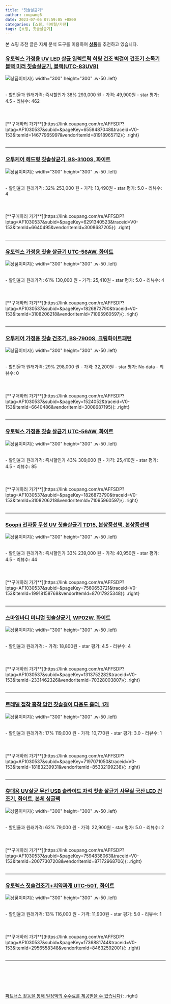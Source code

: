 ```yaml
---
title: "칫솔살균기"
author: coupang6
date: 2023-07-05 07:59:05 +0800
categories: [쇼핑, 디이털/가전]
tags: [쇼핑, 칫솔살균기]
---
```


본 쇼핑 추천 글은 자체 분석 도구를 이용하여 [**상품**](https://link.coupang.com/a/bao1ui)을 추천하고 있습니다.

### [유토렉스 가정용 UV LED 살균 일렉트릭 히팅 건조 벽걸이 건조기 소독기 블랙 미러 칫솔살균기, 블랙(UTC-83UVB)](https://link.coupang.com/re/AFFSDP?lptag=AF1030537&subid=&pageKey=6559487048&traceid=V0-153&itemId=14677965997&vendorItemId=81918965712)

![상품이미지](https://thumbnail6.coupangcdn.com/thumbnails/remote/230x230ex/image/vendor_inventory/3295/7502082a44fe63a921f087635c0996ff3d339922d20df7a646b2da469659.jpg){: width="300" height="300" .w-50 .left}


<br>
- 할인율과 원래가격: 즉시할인가 38%  293,000   원
- 가격: 49,900원
- star 평가: 4.5
- 리뷰수: 462
<br>
<br>
<br>
<br>
[**구매하러 가기**](https://link.coupang.com/re/AFFSDP?lptag=AF1030537&subid=&pageKey=6559487048&traceid=V0-153&itemId=14677965997&vendorItemId=81918965712){: .right}
<br>
<br>

---

### [오투케어 헤드형 칫솔살균기, BS-3100S, 화이트](https://link.coupang.com/re/AFFSDP?lptag=AF1030537&subid=&pageKey=6291340523&traceid=V0-153&itemId=6640495&vendorItemId=3008687205)

![상품이미지](https://thumbnail9.coupangcdn.com/thumbnails/remote/230x230ex/image/retail/images/2531156162075629-fc161127-c098-43f0-bc0d-53b2e8e061d0.jpg){: width="300" height="300" .w-50 .left}


<br>
- 할인율과 원래가격: 32%  253,000   원
- 가격: 13,490원
- star 평가: 5.0
- 리뷰수: 4
<br>
<br>
<br>
<br>
[**구매하러 가기**](https://link.coupang.com/re/AFFSDP?lptag=AF1030537&subid=&pageKey=6291340523&traceid=V0-153&itemId=6640495&vendorItemId=3008687205){: .right}
<br>
<br>

---

### [유토렉스 가정용 칫솔 살균기 UTC-56AW, 화이트](https://link.coupang.com/re/AFFSDP?lptag=AF1030537&subid=&pageKey=1826873790&traceid=V0-153&itemId=3108206218&vendorItemId=71095960597)

![상품이미지](https://thumbnail10.coupangcdn.com/thumbnails/remote/230x230ex/image/retail/images/3505892856952055-832dd883-03a4-4814-9972-fda3104bfc54.jpg){: width="300" height="300" .w-50 .left}


<br>
- 할인율과 원래가격: 61%  130,000   원
- 가격: 25,410원
- star 평가: 5.0
- 리뷰수: 4
<br>
<br>
<br>
<br>
[**구매하러 가기**](https://link.coupang.com/re/AFFSDP?lptag=AF1030537&subid=&pageKey=1826873790&traceid=V0-153&itemId=3108206218&vendorItemId=71095960597){: .right}
<br>
<br>

---

### [오투케어 가정용 칫솔 건조기, BS-7900S, 크림화이트패턴](https://link.coupang.com/re/AFFSDP?lptag=AF1030537&subid=&pageKey=1524052&traceid=V0-153&itemId=6640486&vendorItemId=3008687195)

![상품이미지](https://thumbnail9.coupangcdn.com/thumbnails/remote/230x230ex/image/retail/images/4694763602369778-00f00f3d-e632-4576-946e-a57a423b00a8.jpg){: width="300" height="300" .w-50 .left}


<br>
- 할인율과 원래가격: 29%  298,000   원
- 가격: 32,200원
- star 평가: No data
- 리뷰수: 0
<br>
<br>
<br>
<br>
[**구매하러 가기**](https://link.coupang.com/re/AFFSDP?lptag=AF1030537&subid=&pageKey=1524052&traceid=V0-153&itemId=6640486&vendorItemId=3008687195){: .right}
<br>
<br>

---

### [유토렉스 가정용 칫솔 살균기 UTC-56AW, 화이트](https://link.coupang.com/re/AFFSDP?lptag=AF1030537&subid=&pageKey=1826873790&traceid=V0-153&itemId=3108206218&vendorItemId=71095960597)

![상품이미지](https://thumbnail10.coupangcdn.com/thumbnails/remote/230x230ex/image/retail/images/3505892856952055-832dd883-03a4-4814-9972-fda3104bfc54.jpg){: width="300" height="300" .w-50 .left}


<br>
- 할인율과 원래가격: 즉시할인가 43%  309,000   원
- 가격: 25,410원
- star 평가: 4.5
- 리뷰수: 85
<br>
<br>
<br>
<br>
[**구매하러 가기**](https://link.coupang.com/re/AFFSDP?lptag=AF1030537&subid=&pageKey=1826873790&traceid=V0-153&itemId=3108206218&vendorItemId=71095960597){: .right}
<br>
<br>

---

### [Soopii 전자동 무선 UV 칫솔살균기 TD15, 본상품선택, 본상품선택](https://link.coupang.com/re/AFFSDP?lptag=AF1030537&subid=&pageKey=7560653721&traceid=V0-153&itemId=19918158768&vendorItemId=87017925348)

![상품이미지](https://thumbnail9.coupangcdn.com/thumbnails/remote/230x230ex/image/vendor_inventory/8e9d/187c226eb388dfff68e4ae4f1b522b849ac9b01fc6898854c8e8446228eb.jpg){: width="300" height="300" .w-50 .left}


<br>
- 할인율과 원래가격: 즉시할인가 33%  239,000   원
- 가격: 40,950원
- star 평가: 4.5
- 리뷰수: 44
<br>
<br>
<br>
<br>
[**구매하러 가기**](https://link.coupang.com/re/AFFSDP?lptag=AF1030537&subid=&pageKey=7560653721&traceid=V0-153&itemId=19918158768&vendorItemId=87017925348){: .right}
<br>
<br>

---

### [스마일바디 미니멀 칫솔살균기, WP02W, 화이트](https://link.coupang.com/re/AFFSDP?lptag=AF1030537&subid=&pageKey=1313752282&traceid=V0-153&itemId=2331462326&vendorItemId=70328003807)

![상품이미지](https://thumbnail9.coupangcdn.com/thumbnails/remote/230x230ex/image/retail/images/2020/03/02/16/3/70eb3a43-d08a-42d4-b8b7-826692344087.jpg){: width="300" height="300" .w-50 .left}


<br>
- 할인율과 원래가격: 
- 가격: 18,800원
- star 평가: 4.5
- 리뷰수: 4
<br>
<br>
<br>
<br>
[**구매하러 가기**](https://link.coupang.com/re/AFFSDP?lptag=AF1030537&subid=&pageKey=1313752282&traceid=V0-153&itemId=2331462326&vendorItemId=70328003807){: .right}
<br>
<br>

---

### [트레벨 접착 흡착 압연 칫솔걸이 다용도 홀더, 1개](https://link.coupang.com/re/AFFSDP?lptag=AF1030537&subid=&pageKey=7197071050&traceid=V0-153&itemId=18183239931&vendorItemId=85332199238)

![상품이미지](https://thumbnail6.coupangcdn.com/thumbnails/remote/230x230ex/image/rs_quotation_api/70j1h82v/ecf3c2842bb148d7b9187ff0d42e90a7.jpg){: width="300" height="300" .w-50 .left}


<br>
- 할인율과 원래가격: 17%  119,000   원
- 가격: 10,770원
- star 평가: 3.0
- 리뷰수: 1
<br>
<br>
<br>
<br>
[**구매하러 가기**](https://link.coupang.com/re/AFFSDP?lptag=AF1030537&subid=&pageKey=7197071050&traceid=V0-153&itemId=18183239931&vendorItemId=85332199238){: .right}
<br>
<br>

---

### [휴대용 UV살균 무선 USB 슬라이드 자석 칫솔 살균기 사무실 국산 LED 건조기, 화이트, 본체 싱글팩](https://link.coupang.com/re/AFFSDP?lptag=AF1030537&subid=&pageKey=7594838063&traceid=V0-153&itemId=20077307208&vendorItemId=87172968706)

![상품이미지](https://thumbnail7.coupangcdn.com/thumbnails/remote/230x230ex/image/vendor_inventory/8b05/b14b9d7f40ca4f9c82e35d7a1cbff71da912bee14c472193607c6a23142e.jpg){: width="300" height="300" .w-50 .left}


<br>
- 할인율과 원래가격: 62%  79,000   원
- 가격: 22,900원
- star 평가: 5.0
- 리뷰수: 2
<br>
<br>
<br>
<br>
[**구매하러 가기**](https://link.coupang.com/re/AFFSDP?lptag=AF1030537&subid=&pageKey=7594838063&traceid=V0-153&itemId=20077307208&vendorItemId=87172968706){: .right}
<br>
<br>

---

### [유토렉스 칫솔건조기+치약짜개 UTC-50T, 화이트](https://link.coupang.com/re/AFFSDP?lptag=AF1030537&subid=&pageKey=1736881744&traceid=V0-153&itemId=2956558348&vendorItemId=84632592001)

![상품이미지](https://thumbnail7.coupangcdn.com/thumbnails/remote/230x230ex/image/vendor_inventory/50d3/2dd23f4b6a2d15970a0651681bb345ef9d74fd7ca44e6745544db7685a6c.png){: width="300" height="300" .w-50 .left}


<br>
- 할인율과 원래가격: 13%  116,000   원
- 가격: 11,900원
- star 평가: 5.0
- 리뷰수: 1
<br>
<br>
<br>
<br>
[**구매하러 가기**](https://link.coupang.com/re/AFFSDP?lptag=AF1030537&subid=&pageKey=1736881744&traceid=V0-153&itemId=2956558348&vendorItemId=84632592001){: .right}
<br>
<br>

---
<br><br><br><br><br> [파트너스 활동을 통해 일정액의 수수료를 제공받을 수 있습니다](https://link.coupang.com/a/bao1ui){: .right}